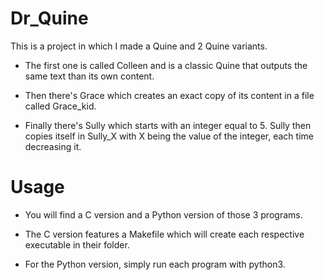 # Dr_Quine
This is a project in which I made a Quine and 2 Quine variants.

- The first one is called Colleen and is a classic Quine that outputs the same text than its own content.

- Then there's Grace which creates an exact copy of its content in a file called Grace_kid.

- Finally there's Sully which starts with an integer equal to 5. Sully then copies itself in Sully_X with X being the value of the integer, each time decreasing it.

# Usage
- You will find a C version and a Python version of those 3 programs.

- The C version features a Makefile which will create each respective executable in their folder.

- For the Python version, simply run each program with python3.
